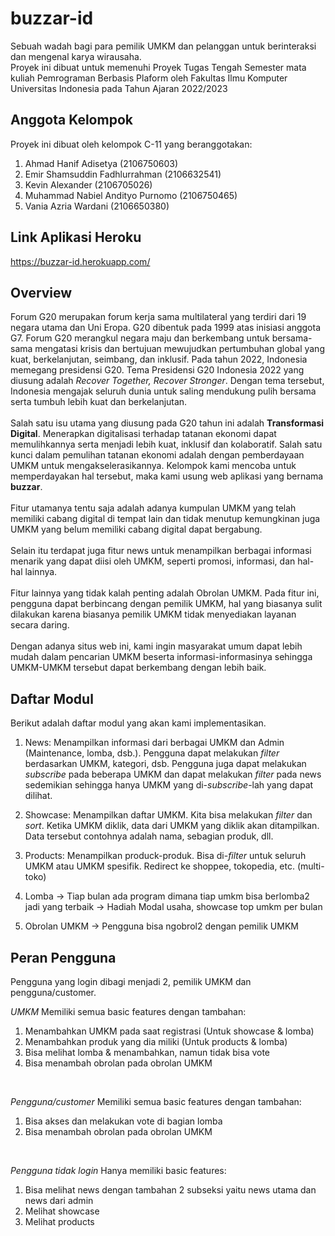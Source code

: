 # buzzar-id
Sebuah wadah bagi para pemilik UMKM dan pelanggan untuk berinteraksi dan mengenal karya wirausaha.<br> 
Proyek ini dibuat untuk memenuhi Proyek Tugas Tengah Semester mata kuliah Pemrograman Berbasis Plaform oleh Fakultas Ilmu Komputer Universitas Indonesia pada Tahun Ajaran 2022/2023 

## Anggota Kelompok
Proyek ini dibuat oleh kelompok C-11 yang beranggotakan:
1. Ahmad Hanif Adisetya (2106750603)
2. Emir Shamsuddin Fadhlurrahman (2106632541)
3. Kevin Alexander (2106705026)
4. Muhammad Nabiel Andityo Purnomo (2106750465)
5. Vania Azria Wardani (2106650380)

## Link Aplikasi Heroku
https://buzzar-id.herokuapp.com/

## Overview
Forum G20 merupakan forum kerja sama multilateral yang terdiri dari 19 negara utama dan Uni Eropa. G20 dibentuk pada 1999 atas inisiasi anggota G7. Forum G20 merangkul negara maju dan berkembang untuk bersama-sama mengatasi krisis dan bertujuan mewujudkan pertumbuhan global yang kuat, berkelanjutan, seimbang, dan inklusif. Pada tahun 2022, Indonesia memegang presidensi G20. Tema Presidensi G20 Indonesia 2022 yang diusung adalah *Recover Together, Recover Stronger*. Dengan tema tersebut, Indonesia mengajak seluruh dunia untuk saling mendukung pulih bersama serta tumbuh lebih kuat dan berkelanjutan. 
<br><br>
Salah satu isu utama yang diusung pada G20 tahun ini adalah **Transformasi Digital**. Menerapkan digitalisasi terhadap tatanan ekonomi dapat memulihkannya serta menjadi lebih kuat, inklusif dan kolaboratif. Salah satu kunci dalam pemulihan tatanan ekonomi adalah dengan pemberdayaan UMKM untuk mengakselerasikannya. Kelompok kami mencoba untuk memperdayakan hal tersebut, maka kami usung web aplikasi yang bernama **buzzar**.
<br><br>
Fitur utamanya tentu saja adalah adanya kumpulan UMKM yang telah memiliki cabang digital di tempat lain dan tidak menutup kemungkinan juga UMKM yang belum memiliki cabang digital dapat bergabung.
<br><br>
Selain itu terdapat juga fitur news untuk menampilkan berbagai informasi menarik yang dapat diisi oleh UMKM, seperti promosi, informasi, dan hal-hal lainnya.
<br><br>
Fitur lainnya yang tidak kalah penting adalah Obrolan UMKM. Pada fitur ini, pengguna dapat berbincang dengan pemilik UMKM, hal yang biasanya sulit dilakukan karena biasanya pemilik UMKM tidak menyediakan layanan secara daring.
<br><br>
Dengan adanya situs web ini, kami ingin masyarakat umum dapat lebih mudah dalam pencarian UMKM beserta informasi-informasinya sehingga UMKM-UMKM tersebut dapat berkembang dengan lebih baik.

## Daftar Modul
Berikut adalah daftar modul yang akan kami implementasikan.
1. News: Menampilkan informasi dari berbagai UMKM dan Admin (Maintenance, lomba, dsb.). Pengguna dapat melakukan _filter_ berdasarkan UMKM, kategori, dsb. Pengguna juga dapat melakukan _subscribe_ pada beberapa UMKM dan dapat melakukan _filter_ pada news sedemikian sehingga hanya UMKM yang di-_subscribe_-lah yang dapat dilihat.

2. Showcase: Menampilkan daftar UMKM. Kita bisa melakukan _filter_ dan _sort_. Ketika UMKM diklik, data dari UMKM yang diklik akan ditampilkan. Data tersebut contohnya adalah nama, sebagian produk, dll.

3. Products: Menampilkan produck-produk. Bisa di-_filter_ untuk seluruh UMKM atau UMKM spesifik. Redirect ke shoppee, tokopedia, etc. (multi-toko)

4. Lomba -> Tiap bulan ada program dimana tiap umkm bisa berlomba2 jadi yang terbaik -> Hadiah Modal usaha, showcase top umkm per bulan

5. Obrolan UMKM -> Pengguna bisa ngobrol2 dengan pemilik UMKM

## Peran Pengguna
Pengguna yang login dibagi menjadi 2, pemilik UMKM dan pengguna/customer.

*UMKM*
Memiliki semua basic features dengan tambahan:
1) Menambahkan UMKM pada saat registrasi (Untuk showcase & lomba)
2) Menambahkan produk yang dia miliki (Untuk products & lomba)
3) Bisa melihat lomba & menambahkan, namun tidak bisa vote
4) Bisa menambah obrolan pada obrolan UMKM
<br>

*Pengguna/customer*
Memiliki semua basic features dengan tambahan:
1) Bisa akses dan melakukan vote di bagian lomba
2) Bisa menambah obrolan pada obrolan UMKM
<br>

*Pengguna tidak login*
Hanya memiliki basic features:
1) Bisa melihat news dengan tambahan 2 subseksi yaitu news utama dan news dari admin
2) Melihat showcase
3) Melihat products 
